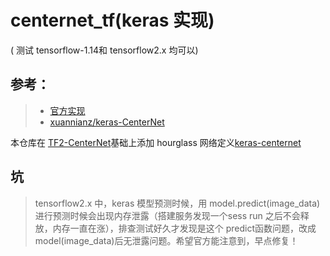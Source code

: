 # centernet_tf(keras 实现)
( 测试 tensorflow-1.14和 tensorflow2.x 均可以)

## 参考：
>- [官方实现](https://github.com/xingyizhou/CenterNet)
>- [xuannianz/keras-CenterNet](https://github.com/xuannianz/keras-CenterNet)

 本仓库在 [TF2-CenterNet](https://github.com/YukMingLaw/tf2-CenterNet/blob/master/README.md)基础上添加 hourglass 网络定义[keras-centernet](https://github.com/see--/keras-centernet/blob/14bba508c1ff76048945a15dae11218384f2e60c/tests/hourglass_test.py)

## 坑
> tensorflow2.x 中，keras 模型预测时候，用 model.predict(image_data)进行预测时候会出现内存泄露（搭建服务发现一个sess run 之后不会释放，内存一直在涨），排查测试好久才发现是这个 predict函数问题，改成 model(image_data)后无泄露问题。希望官方能注意到，早点修复！
